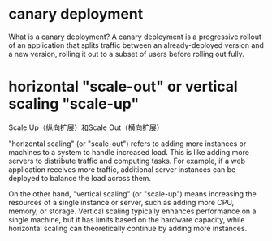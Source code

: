 # canary deployment

What is a canary deployment? A canary deployment is a progressive rollout of an application that splits traffic between an already-deployed version and a new version, rolling it out to a subset of users before rolling out fully.


# horizontal "scale-out" or vertical scaling "scale-up"
Scale Up（纵向扩展）和Scale Out（横向扩展）

"horizontal scaling" (or "scale-out") refers to adding more instances or machines to a system to handle increased load. This is like adding more servers to distribute traffic and computing tasks. For example, if a web application receives more traffic, additional server instances can be deployed to balance the load across them.

On the other hand, "vertical scaling" (or "scale-up") means increasing the resources of a single instance or server, such as adding more CPU, memory, or storage. Vertical scaling typically enhances performance on a single machine, but it has limits based on the hardware capacity, while horizontal scaling can theoretically continue by adding more instances.
